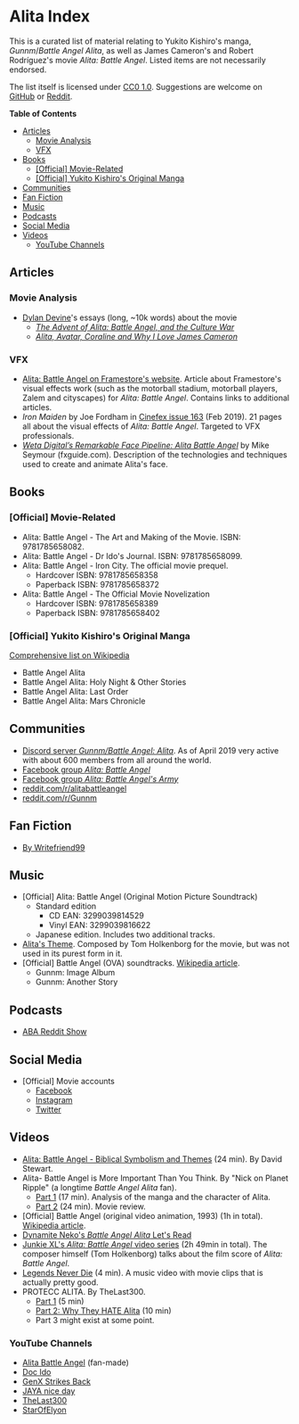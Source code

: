 Alita Index
===========

This is a curated list of material relating to Yukito Kishiro's manga, *Gunnm*/*Battle Angel Alita*, as well as James Cameron's and Robert Rodríguez's movie *Alita: Battle Angel*. Listed items are not necessarily endorsed.

The list itself is licensed under [CC0 1.0](https://creativecommons.org/publicdomain/zero/1.0/legalcode.txt). Suggestions are welcome on [GitHub](https://github.com/Caeglathatur/alita-index/issues) or [Reddit](https://old.reddit.com/r/Gunnm/comments/bbjyj4/alita_index_a_curated_list_of_material_relating/).

**Table of Contents**

- [Articles](#articles)
  - [Movie Analysis](#movie-analysis)
  - [VFX](#vfx)
- [Books](#books)
  - [[Official] Movie-Related](#official-movie-related)
  - [[Official] Yukito Kishiro's Original Manga](#official-yukito-kishiros-original-manga)
- [Communities](#communities)
- [Fan Fiction](#fan-fiction)
- [Music](#music)
- [Podcasts](#podcasts)
- [Social Media](#social-media)
- [Videos](#videos)
  - [YouTube Channels](#youtube-channels)

Articles
--------

### Movie Analysis

- [Dylan Devine](https://www.writingislikelife.com/)'s essays (long, ~10k words) about the movie
  - [*The Advent of Alita: Battle Angel, and the Culture War*](https://www.writingislikelife.com/2019/03/the-advent-of-alita-battle-angel-and.html)
  - [*Alita, Avatar, Coraline and Why I Love James Cameron*](https://www.writingislikelife.com/2019/04/alita-avatar-coraline-and-why-i-love.html)

### VFX

- [Alita: Battle Angel on Framestore's website](https://www.framestore.com/work/alita-battle-angel). Article about Framestore's visual effects work (such as the motorball stadium, motorball players, Zalem and cityscapes) for *Alita: Battle Angel*. Contains links to additional articles.
- *Iron Maiden* by Joe Fordham in [Cinefex issue 163](https://www.cinefex.com/backissues/issue163.htm) (Feb 2019). 21 pages all about the visual effects of *Alita: Battle Angel*. Targeted to VFX professionals.
- [*Weta Digital’s Remarkable Face Pipeline: Alita Battle Angel*](https://www.fxguide.com/featured/weta-digitals-remarkable-face-pipeline-alita-battle-angel/) by Mike Seymour (fxguide.com). Description of the technologies and techniques used to create and animate Alita's face.

Books
-----

### [Official] Movie-Related

- Alita: Battle Angel - The Art and Making of the Movie. ISBN: 9781785658082.
- Alita: Battle Angel - Dr Ido's Journal. ISBN: 9781785658099.
- Alita: Battle Angel - Iron City. The official movie prequel.
  - Hardcover ISBN: 9781785658358
  - Paperback ISBN: 9781785658372
- Alita: Battle Angel - The Official Movie Novelization
  - Hardcover ISBN: 9781785658389
  - Paperback ISBN: 9781785658402

### [Official] Yukito Kishiro's Original Manga

[Comprehensive list on Wikipedia](https://en.wikipedia.org/wiki/List_of_Battle_Angel_Alita_chapters)

- Battle Angel Alita
- Battle Angel Alita: Holy Night & Other Stories
- Battle Angel Alita: Last Order
- Battle Angel Alita: Mars Chronicle

Communities
-----------

- [Discord server *Gunnm/Battle Angel: Alita*](https://discord.gg/BNj2rUP). As of April 2019 very active with about 600 members from all around the world.
- [Facebook group *Alita: Battle Angel*](https://www.facebook.com/groups/209407343095593/)
- [Facebook group *Alita: Battle Angel's Army*](https://www.facebook.com/groups/396667764422707/)
- [reddit.com/r/alitabattleangel](https://www.reddit.com/r/alitabattleangel/)
- [reddit.com/r/Gunnm](https://www.reddit.com/r/Gunnm/)

Fan Fiction
-----------

- [By Writefriend99](https://pastebin.com/u/writefriend99)

Music
-----

- [Official] Alita: Battle Angel (Original Motion Picture Soundtrack)
  - Standard edition
    - CD EAN: 3299039814529
    - Vinyl EAN: 3299039816622
  - Japanese edition. Includes two additional tracks.
- [Alita's Theme](https://youtu.be/HLfloz6NWwQ?t=419). Composed by Tom Holkenborg for the movie, but was not used in its purest form in it.
- [Official] Battle Angel (OVA) soundtracks. [Wikipedia article](https://en.wikipedia.org/wiki/Battle_Angel_(OVA)#Soundtracks).
    - Gunnm: Image Album
    - Gunnm: Another Story

Podcasts
--------

- [ABA Reddit Show](https://abaredditshow.podbean.com/)

Social Media
------------

- [Official] Movie accounts
  - [Facebook](https://www.facebook.com/AlitaMovie)
  - [Instagram](https://www.instagram.com/AlitaMovie/)
  - [Twitter](https://twitter.com/AlitaMovie)

Videos
------

- [Alita: Battle Angel - Biblical Symbolism and Themes](https://www.youtube.com/watch?v=NNIWiCY2HmY) (24 min). By David Stewart.
- Alita- Battle Angel is More Important Than You Think. By "Nick on Planet Ripple" (a longtime *Battle Angel Alita* fan).
  - [Part 1](https://www.youtube.com/watch?v=RJ6dBpT4JcE) (17 min). Analysis of the manga and the character of Alita.
  - [Part 2](https://www.youtube.com/watch?v=cCiefCg1z-w) (24 min). Movie review.
- [Official] Battle Angel (original video animation, 1993) (1h in total). [Wikipedia article](https://en.wikipedia.org/wiki/Battle_Angel_(OVA)).
- [Dynamite Neko's *Battle Angel Alita* Let's Read](https://www.youtube.com/playlist?list=PLPWUQIdNDVU5NN1Pv85CtcgYTybDSZxZB)
- [Junkie XL's *Alita: Battle Angel* video series](https://www.youtube.com/playlist?list=PLvuwMx8BoqdUbGDPgm2aqtbBpjug11iFc) (2h 49min in total). The composer himself (Tom Holkenborg) talks about the film score of *Alita: Battle Angel*.
- [Legends Never Die](https://www.youtube.com/watch?v=G0yCiaxMcfo) (4 min). A music video with movie clips that is actually pretty good.
- PROTECC ALITA. By TheLast300.
  - [Part 1](https://www.youtube.com/watch?v=RB8I7vSw1FI) (5 min)
  - [Part 2: Why They HATE Alita](https://www.youtube.com/watch?v=8eFxsVqffCg) (10 min)
  - Part 3 might exist at some point.

### YouTube Channels

- [Alita Battle Angel](https://www.youtube.com/channel/UChZ2hQPWPQAlDTk-67z2Pww) (fan-made)
- [Doc Ido](https://www.youtube.com/channel/UCqeFRqda27r7IZfUsxkg1hw)
- [GenX Strikes Back](https://www.youtube.com/channel/UCiE0u9MQFw1lFn7PWqgA9DQ)
- [JAYA nice day](https://www.youtube.com/channel/UCuya22CZB8CVdM_osO2i9zw)
- [TheLast300](https://www.youtube.com/channel/UCRtAIk7o92YXDcbxgKk8rMQ)
- [StarOfElyon](https://www.youtube.com/channel/UC1jFLGc_OVIcAOaMKOXYxVw)
